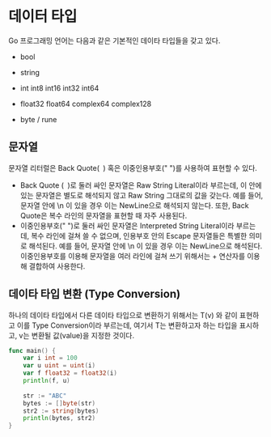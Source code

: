 # 데이터 타입 

Go 프로그래밍 언어는 다음과 같은 기본적인 데이타 타입들을 갖고 있다.

- bool

- string

- int int8 int16 int32 int64

- float32 float64 complex64 complex128

- byte / rune


## 문자열 

문자열 리터럴은 Back Quote(` `) 혹은 이중인용부호(" ")를 사용하여 표현할 수 있다.

- Back Quote (` `)로 둘러 싸인 문자열은 Raw String Literal이라 부르는데, 이 안에 있는 문자열은 별도로 해석되지 않고 Raw String 그대로의 값을 갖는다. 예를 들어, 문자열 안에 \n 이 있을 경우 이는 NewLine으로 해석되지 않는다. 또한, Back Quote은 복수 라인의 문자열을 표현할 때 자주 사용된다.
- 이중인용부호(" ")로 둘러 싸인 문자열은 Interpreted String Literal이라 부르는데, 복수 라인에 걸쳐 쓸 수 없으며, 인용부호 안의 Escape 문자열들은 특별한 의미로 해석된다. 예를 들어, 문자열 안에 \n 이 있을 경우 이는 NewLine으로 해석된다. 이중인용부호를 이용해 문자열을 여러 라인에 걸쳐 쓰기 위해서는 + 연산자를 이용해 결합하여 사용한다.


## 데이타 타입 변환 (Type Conversion)

하나의 데이타 타입에서 다른 데이타 타입으로 변환하기 위해서는 T(v) 와 같이 표현하고 이를 Type Conversion이라 부르는데, 여기서 T는 변환하고자 하는 타입을 표시하고, v는 변환될 값(value)을 지정한 것이다.

~~~go
func main() {
    var i int = 100
    var u uint = uint(i)
    var f float32 = float32(i)  
    println(f, u)
 
    str := "ABC"
    bytes := []byte(str)
    str2 := string(bytes)
    println(bytes, str2)
}
~~~